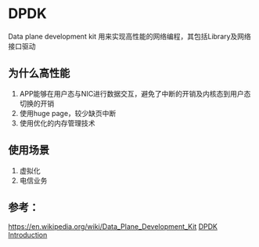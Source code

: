 # DPDK
Data plane development kit 用来实现高性能的网络编程，其包括Library及网络接口驱动

## 为什么高性能
1. APP能够在用户态与NIC进行数据交互，避免了中断的开销及内核态到用户态切换的开销
2. 使用huge page，较少缺页中断
3. 使用优化的内存管理技术

## 使用场景
1. 虚拟化
2. 电信业务

## 参考：
https://en.wikipedia.org/wiki/Data_Plane_Development_Kit
[DPDK Introduction](https://www.youtube.com/watch?v=eqRUBXhpkFc)
